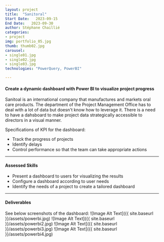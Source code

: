 ```yaml
---
layout: project
title:  "Sanitoral"
Start Date:   2023-09-15
End Date:   2023-09-30
author: Stéphane Chaillié
categories:
- project
img: portfolio_05.jpg
thumb: thumb02.jpg
carousel:
- single01.jpg
- single02.jpg
- single03.jpg
technologies: "PowerQuery, PowerBI"

---
```

#### Create a dynamic dashboard with Power BI to visualize project progress
Sanitoal is an international company that manufactures and markets oral care products. The department of the Project Management Office has to deal with a lot of data but doesn't know how to leverage it. There is a need to have a dahsboard to make project data strategically accessible to directors in a visual manner.

Specifications of KPI for the dashboard:
- Track the progress of projects
- Identify delays
- Control performance so that the team can take appropriate actions

---
#### Assessed Skills
- Present a dashboard to users for visualizing the results
- Configure a dashboard according to user needs
- Identify the needs of a project to create a tailored dashboard

---
####  Deliverables
See below screenshots of the dashboard:
![Image Alt Text]({{ site.baseurl }}/assets/powerbi.jpg)
![Image Alt Text]({{ site.baseurl }}/assets/powerbi2.jpg)
![Image Alt Text]({{ site.baseurl }}/assets/powerbi3.jpg)
![Image Alt Text]({{ site.baseurl }}/assets/powerbi4.jpg)
